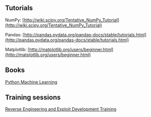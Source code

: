 

## Tutorials
NumPy: [http://wiki.scipy.org/Tentative_NumPy_Tutorial](http://wiki.scipy.org/Tentative_NumPy_Tutorial)

Pandas: [http://pandas.pydata.org/pandas-docs/stable/tutorials.html](http://pandas.pydata.org/pandas-docs/stable/tutorials.html)

Matplotlib: [http://matplotlib.org/users/beginner.html](http://matplotlib.org/users/beginner.html)


## Books
[Python Machine Learning](https://www.amazon.com/Python-Machine-Learning-Sebastian-Raschka-ebook/dp/B00YSILNL0)


## Training sessions
[Reverse Engineering and Exploit Development Training](http://shop.oreilly.com/product/0636920040439.do)